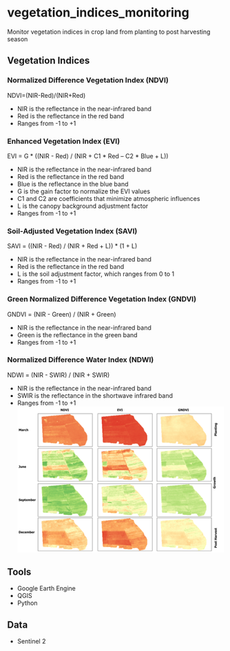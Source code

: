 # vegetation_indices_monitoring
Monitor vegetation indices in crop land from planting to post harvesting season
## Vegetation Indices
### Normalized Difference Vegetation Index (NDVI)
NDVI=(NIR-Red)/(NIR+Red)
- NIR is the reflectance in the near-infrared band
- Red is the reflectance in the red band
- Ranges from -1 to +1
### Enhanced Vegetation Index (EVI)
EVI = G * ((NIR - Red) / (NIR + C1 * Red – C2 * Blue + L))
- NIR is the reflectance in the near-infrared band
- Red is the reflectance in the red band
- Blue is the reflectance in the blue band
- G is the gain factor to normalize the EVI values
- C1 and C2 are coefficients that minimize atmospheric influences
- L is the canopy background adjustment factor
- Ranges from -1 to +1
### Soil-Adjusted Vegetation Index (SAVI)
SAVI = ((NIR - Red) / (NIR + Red + L)) * (1 + L)
- NIR is the reflectance in the near-infrared band
- Red is the reflectance in the red band
- L is the soil adjustment factor, which ranges from 0 to 1
- Ranges from -1 to +1
### Green Normalized Difference Vegetation Index (GNDVI)
GNDVI = (NIR - Green) / (NIR + Green)
- NIR is the reflectance in the near-infrared band
- Green is the reflectance in the green band
- Ranges from -1 to +1
### Normalized Difference Water Index (NDWI)
NDWI = (NIR - SWIR) / (NIR + SWIR)
- NIR is the reflectance in the near-infrared band
- SWIR is the reflectance in the shortwave infrared band
- Ranges from -1 to +1
![Sample Vegetation Indices Over Time](Vegetation_Indices_Maps.png)
## Tools
- Google Earth Engine
- QGIS
- Python
## Data
- Sentinel 2
